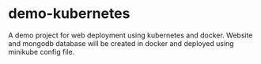 # demo-kubernetes
A demo project for web deployment using kubernetes and docker. Website and mongodb database will be created in docker and deployed using minikube config file.  
